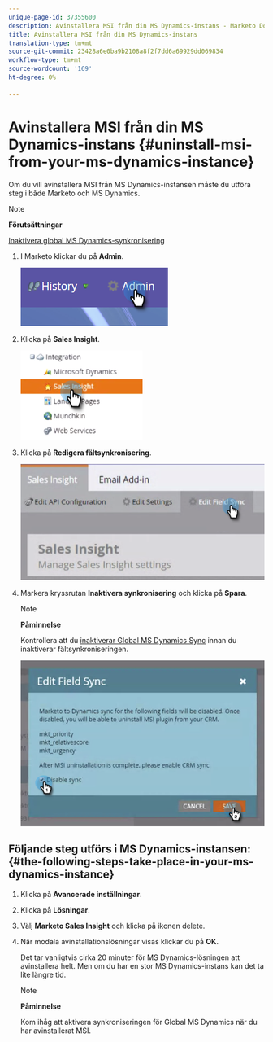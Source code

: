 ```yaml
---
unique-page-id: 37355600
description: Avinstallera MSI från din MS Dynamics-instans - Marketo Docs - produktdokumentation
title: Avinstallera MSI från din MS Dynamics-instans
translation-type: tm+mt
source-git-commit: 23428a6e0ba9b2108a8f2f7dd6a69929dd069834
workflow-type: tm+mt
source-wordcount: '169'
ht-degree: 0%

---
```



# Avinstallera MSI från din MS Dynamics-instans {#uninstall-msi-from-your-ms-dynamics-instance}

Om du vill avinstallera MSI från MS Dynamics-instansen måste du utföra steg i både Marketo och MS Dynamics.

>[!NOTE]
>
>**Förutsättningar**
>
>[Inaktivera global MS Dynamics-synkronisering](http://docs.marketo.com/x/TAA6Ag)

1. I Marketo klickar du på **Admin**.

   ![](assets/one-1.png)

1. Klicka på **Sales Insight**.

   ![](assets/six.png)

1. Klicka på **Redigera fältsynkronisering**.

   ![](assets/seven.png)

1. Markera kryssrutan **Inaktivera synkronisering** och klicka på **Spara**.

   >[!NOTE]
   >
   >**Påminnelse**
   >
   >
   >Kontrollera att du [inaktiverar Global MS Dynamics Sync](http://docs.marketo.com/x/TAA6Ag) innan du inaktiverar fältsynkroniseringen.

   ![](assets/eight.png)

## Följande steg utförs i MS Dynamics-instansen: {#the-following-steps-take-place-in-your-ms-dynamics-instance}

1. Klicka på **Avancerade inställningar**.
1. Klicka på **Lösningar**.
1. Välj **Marketo Sales Insight** och klicka på ikonen delete.
1. När modala avinstallationslösningar visas klickar du på **OK**.

   Det tar vanligtvis cirka 20 minuter för MS Dynamics-lösningen att avinstallera helt. Men om du har en stor MS Dynamics-instans kan det ta lite längre tid.

   >[!NOTE]
   >
   >**Påminnelse**
   >
   >
   >Kom ihåg att aktivera synkroniseringen för Global MS Dynamics när du har avinstallerat MSI.

